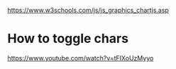 https://www.w3schools.com/js/js_graphics_chartjs.asp

# How to toggle chars
https://www.youtube.com/watch?v=tFIXoUzMyyo